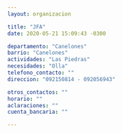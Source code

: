 ```yaml
---
layout: organizacion

title: "JFA"
date: 2020-05-21 15:09:43 -0300

departamento: "Canelones"
barrio: "Canelones"
actividades: "Las Piedras"
necesidades: "Olla"
telefono_contacto: ""
direccion: "092150814 - 092056943"

otros_contactos: ""
horario: ""
aclaraciones: ""
cuenta_bancaria: ""

---
```


